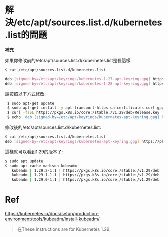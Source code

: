 # 解決/etc/apt/sources.list.d/kubernetes.list的問題

**補充**

如果你修改前的/etc/apt/sources.list.d/kubernetes.list是長這樣:

```bash
$ cat /etc/apt/sources.list.d/kubernetes.list

deb [signed-by=/etc/apt/keyrings/kubernetes-1-27-apt-keyring.gpg] https://pkgs.k8s.io/core:/stable:/v1.27/deb/ /
deb [signed-by=/etc/apt/keyrings/kubernetes-1-28-apt-keyring.gpg] https://pkgs.k8s.io/core:/stable:/v1.28/deb/ /
```

請按照以下方式修改:

```bash
 $ sudo apt-get update
 $ sudo apt-get install -y apt-transport-https ca-certificates curl gpg
 $ curl -fsSL https://pkgs.k8s.io/core:/stable:/v1.29/deb/Release.key | sudo gpg --dearmor -o /etc/apt/keyrings/kubernetes-apt-keyring.gpg
 $ echo 'deb [signed-by=/etc/apt/keyrings/kubernetes-apt-keyring.gpg] https://pkgs.k8s.io/core:/stable:/v1.29/deb/ /' | sudo tee /etc/apt/sources.list.d/kubernetes.list
```

修改後的/etc/apt/sources.list.d/kubernetes.list:

```bash
$ cat /etc/apt/sources.list.d/kubernetes.list
deb [signed-by=/etc/apt/keyrings/kubernetes-apt-keyring.gpg] https://pkgs.k8s.io/core:/stable:/v1.29/deb/ /
```

這樣就可以看到1.29的版本了:
```bash
$ sudo apt update
$ sudo apt-cache madison kubeadm
   kubeadm | 1.29.2-1.1 | https://pkgs.k8s.io/core:/stable:/v1.29/deb  Packages
   kubeadm | 1.29.1-1.1 | https://pkgs.k8s.io/core:/stable:/v1.29/deb  Packages
   kubeadm | 1.29.0-1.1 | https://pkgs.k8s.io/core:/stable:/v1.29/deb  Packages
```

# Ref
https://kubernetes.io/docs/setup/production-environment/tools/kubeadm/install-kubeadm/
> 在These instructions are for Kubernetes 1.29.

